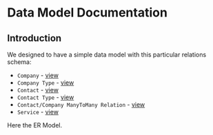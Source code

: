 # Data Model Documentation

## Introduction

We designed to have a simple data model with this particular relations schema:

* `Company` - [view](/datamodel/company)
* `Company Type` - [view](/datamodel/company)
* `Contact` - [view](/datamodel/contact)
* `Contact Type` - [view](/datamodel/contact)
* `Contact/Company ManyToMany Relation` - [view](/datamodel/relation)
* `Service` - [view](/datamodel/service)


Here the ER Model.

